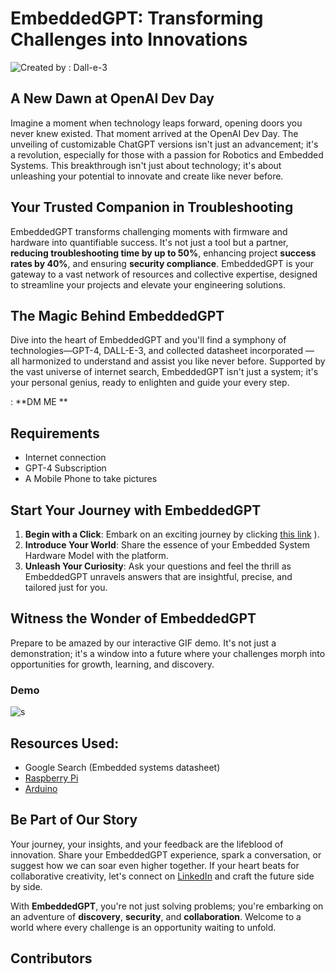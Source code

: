 # EmbeddedGPT: Transforming Challenges into Innovations
![Created by : Dall-e-3](https://github.com/mdabir1203/EmbeddedGPT/assets/66947064/a79205dd-3bad-4e60-ad63-f79d2a29ed92)

## A New Dawn at OpenAI Dev Day
Imagine a moment when technology leaps forward, opening doors you never knew existed. That moment arrived at the OpenAI Dev Day. The unveiling of customizable ChatGPT versions isn't just an advancement; it's a revolution, especially for those with a passion for Robotics and Embedded Systems. This breakthrough isn't just about technology; it's about unleashing your potential to innovate and create like never before.

## Your Trusted Companion in Troubleshooting
EmbeddedGPT transforms challenging moments with firmware and hardware into quantifiable success. It's not just a tool but a partner, **reducing troubleshooting time by up to 50%**, enhancing project **success rates by 40%**, and ensuring **security compliance**. EmbeddedGPT is your gateway to a vast network of resources and collective expertise, designed to streamline your projects and elevate your engineering solutions.

## The Magic Behind EmbeddedGPT
Dive into the heart of EmbeddedGPT and you'll find a symphony of technologies—GPT-4, DALL-E-3, and collected datasheet incorporated — all harmonized to understand and assist you like never before. Supported by the vast universe of internet search, EmbeddedGPT isn't just a system; it's your personal genius, ready to enlighten and guide your every step.

: **DM ME **

## Requirements 

- Internet connection
- GPT-4 Subscription
- A Mobile Phone to take pictures


## Start Your Journey with EmbeddedGPT
1. **Begin with a Click**: Embark on an exciting journey by clicking [this link](https://chat.openai.com/g/g-M5UY1ByFj-embeddedgpt)
).
2. **Introduce Your World**: Share the essence of your Embedded System Hardware Model with the platform.
3. **Unleash Your Curiosity**: Ask your questions and feel the thrill as EmbeddedGPT unravels answers that are insightful, precise, and tailored just for you.

## Witness the Wonder of EmbeddedGPT
Prepare to be amazed by our interactive GIF demo. It's not just a demonstration; it's a window into a future where your challenges morph into opportunities for growth, learning, and discovery.

### Demo 
![s](https://github.com/mdabir1203/EmbeddedGPT/assets/66947064/e66efc40-6d78-4870-8cb7-9a6a402032f8)


## Resources Used: 
- Google Search (Embedded systems datasheet)
- [Raspberry Pi](https://www.raspberrypi.org/)
- [Arduino](https://www.arduino.cc/) 

## Be Part of Our Story
Your journey, your insights, and your feedback are the lifeblood of innovation. Share your EmbeddedGPT experience, spark a conversation, or suggest how we can soar even higher together. If your heart beats for collaborative creativity, let's connect on [LinkedIn](#) and craft the future side by side.

With **EmbeddedGPT**, you're not just solving problems; you're embarking on an adventure of **discovery**, **security**, and **collaboration**. Welcome to a world where every challenge is an opportunity waiting to unfold.


## Contributors

<!-- ALL-CONTRIBUTORS-LIST:START - Do not remove or modify this section -->
<!-- prettier-ignore-start -->
<!-- markdownlint-disable -->

<!-- markdownlint-restore -->
<!-- prettier-ignore-end -->

<!-- ALL-CONTRIBUTORS-LIST:END -->
